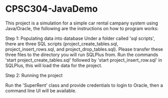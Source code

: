 # CPSC304-JavaDemo
This project is a simulation for a simple car rental campany system using Java/Oracle, the following are the instructions on how to program works:

Step 1: Populating data into database
Under a folder called 'sql scripts', there are three SQL scripts (project_create_tables.sql, project_insert_rows.sql, and project_drop_tables.sql).
Please transfer these three files to the directory you will run SQLPlus from.
Run the commands 'start project_create_tables.sql' followed by 'start project_insert_row.sql' in SQLPlus, this will load the data for the project.

Step 2: Running the project

Run the 'SuperRent' class and provide credentials to login to Oracle, then a command line UI will be available. 

